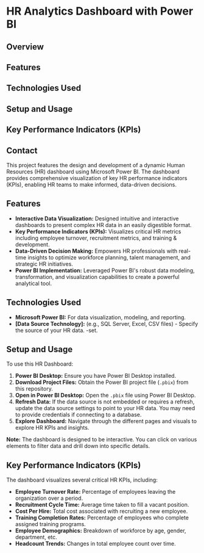 # HR Analytics Dashboard with Power BI

## Overview

## Features

## Technologies Used

## Setup and Usage

## Key Performance Indicators (KPIs)

## Contact


This project features the design and development of a dynamic Human Resources (HR) dashboard using Microsoft Power BI. The dashboard provides comprehensive visualization of key HR performance indicators (KPIs), enabling HR teams to make informed, data-driven decisions.



## Features

-   **Interactive Data Visualization:** Designed intuitive and interactive dashboards to present complex HR data in an easily digestible format.
-   **Key Performance Indicators (KPIs):** Visualizes critical HR metrics including employee turnover, recruitment metrics, and training & development.
-   **Data-Driven Decision Making:** Empowers HR professionals with real-time insights to optimize workforce planning, talent management, and strategic HR initiatives.
-   **Power BI Implementation:** Leveraged Power BI's robust data modeling, transformation, and visualization capabilities to create a powerful analytical tool.



## Technologies Used

-   **Microsoft Power BI:** For data visualization, modeling, and reporting.
-   **[Data Source Technology]:** (e.g., SQL Server, Excel, CSV files) - Specify the source of your HR data.
-set.



## Setup and Usage

To use this HR Dashboard:

1.  **Power BI Desktop:** Ensure you have Power BI Desktop installed.
2.  **Download Project Files:** Obtain the Power BI project file (`.pbix`) from this repository.
3.  **Open in Power BI Desktop:** Open the `.pbix` file using Power BI Desktop.
4.  **Refresh Data:** If the data source is not embedded or requires a refresh, update the data source settings to point to your HR data. You may need to provide credentials if connecting to a database.
5.  **Explore Dashboard:** Navigate through the different pages and visuals to explore HR KPIs and insights.

**Note:** The dashboard is designed to be interactive. You can click on various elements to filter data and drill down into specific details.



## Key Performance Indicators (KPIs)

The dashboard visualizes several critical HR KPIs, including:

-   **Employee Turnover Rate:** Percentage of employees leaving the organization over a period.
-   **Recruitment Cycle Time:** Average time taken to fill a vacant position.
-   **Cost Per Hire:** Total cost associated with recruiting a new employee.
-   **Training Completion Rates:** Percentage of employees who complete assigned training programs.
-   **Employee Demographics:** Breakdown of workforce by age, gender, department, etc.
-   **Headcount Trends:** Changes in total employee count over time.





